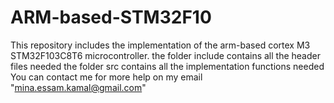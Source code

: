 # ARM-based-STM32F10
This repository includes the implementation of the arm-based cortex M3 STM32F103C8T6 microcontroller.
the folder include contains all the header files needed
the folder src contains all the implementation functions needed
You can contact me for more help on my email "mina.essam.kamal@gmail.com"
